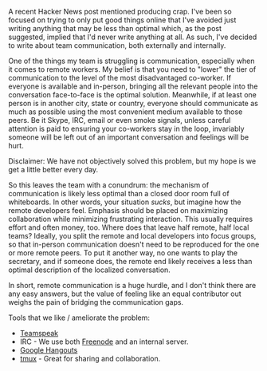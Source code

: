 <!-- 
.. link: 
.. description: 
.. tags: remote work
.. date: 2014/04/08 19:32:25
.. title: Team Communication and the Least Common Denominator
.. slug: team-communication-and-the-lcd
-->

A recent Hacker News post mentioned producing crap. I've been so focused on trying to only put good things online that I've avoided just writing anything that may be less than optimal which, as the post suggested, implied that I'd never write anything at all. As such, I've decided to write about team communication, both externally and internally.

One of the things my team is struggling is communication, especially when it comes to remote workers. My belief is that you need to "lower" the tier of communication to the level of the most disadvantaged co-worker. If everyone is available and in-person, bringing all the relevant people into the conversation face-to-face is the optimal solution. Meanwhile, if at least one person is in another city, state or country, everyone should communicate as much as possible using the most convenient medium available to those peers. Be it Skype, IRC, email or even smoke signals, unless careful attention is paid to ensuring your co-workers stay in the loop, invariably someone will be left out of an important conversation and feelings will be hurt.

Disclaimer: We have not objectively solved this problem, but my hope is we get a little better every day.

So this leaves the team with a conundrum: the mechanism of communication is likely less optimal than a closed door room full of whiteboards. In other words, your situation *sucks*, but imagine how the remote developers feel. Emphasis should be placed on maximizing collaboration while minimizing frustrating interaction. This usually requires effort and often money, too. Where does that leave half remote, half local teams? Ideally, you split the remote and local developers into focus groups, so that in-person communication doesn't need to be reproduced for the one or more remote peers. To put it another way, no one wants to play the secretary, and if someone does, the remote end likely receives a less than optimal description of the localized conversation.

In short, remote communication is a huge hurdle, and I don't think there are any easy answers, but the value of feeling like an equal contributor out weighs the pain of bridging the communication gaps.

Tools that we like / ameliorate the problem:

 * [Teamspeak](http://www.teamspeak.com/)
 * IRC - We use both [Freenode](http://www.freenode.net) and an internal server.
 * [Google Hangouts](http://plus.google.com)
 * [tmux](http://tmux.sourceforge.net) - Great for sharing and collaboration.
